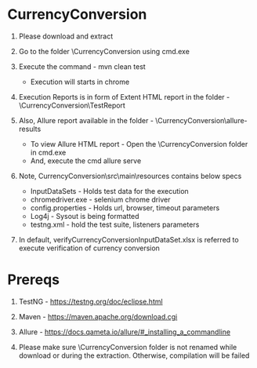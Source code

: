 # CurrencyConversion

1) Please download and extract

2) Go to the folder \CurrencyConversion using cmd.exe

3) Execute the command - mvn clean test     
   * Execution will starts in chrome

4) Execution Reports is in form of Extent HTML report in the folder - \CurrencyConversion\TestReport

5) Also, Allure report available in the folder - \CurrencyConversion\allure-results
    * To view Allure HTML report - Open the \CurrencyConversion folder in cmd.exe
    * And, execute the cmd allure serve

6) Note, CurrencyConversion\src\main\resources contains below specs
    * InputDataSets - Holds test data for the execution
    * chromedriver.exe - selenium chrome driver
    * config.properties - Holds url, browser, timeout parameters
    * Log4j - Sysout is being formatted
    * testng.xml - hold the test suite, listeners parameters
    
7) In default, verifyCurrencyConversionInputDataSet.xlsx is referred to execute verification of currency conversion

# Prereqs
1) TestNG - https://testng.org/doc/eclipse.html

2) Maven - https://maven.apache.org/download.cgi

3) Allure - https://docs.qameta.io/allure/#_installing_a_commandline

4) Please make sure \CurrencyConversion folder is not renamed while download or during the extraction. Otherwise, compilation will be failed
